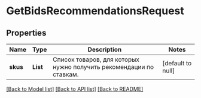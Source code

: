 # GetBidsRecommendationsRequest
## Properties

| Name | Type | Description | Notes |
|------------ | ------------- | ------------- | -------------|
| **skus** | **List** | Список товаров, для которых нужно получить рекомендации по ставкам.  | [default to null] |

[[Back to Model list]](../README.md#documentation-for-models) [[Back to API list]](../README.md#documentation-for-api-endpoints) [[Back to README]](../README.md)

